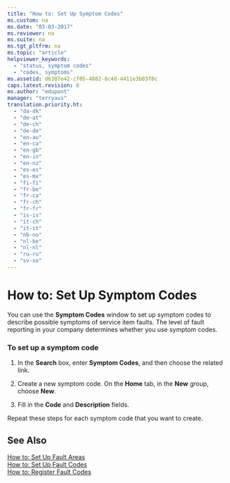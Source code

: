 ```yaml
---
title: "How to: Set Up Symptom Codes"
ms.custom: na
ms.date: "03-03-2017"
ms.reviewer: na
ms.suite: na
ms.tgt_pltfrm: na
ms.topic: "article"
helpviewer_keywords: 
  - "status, symptom codes"
  - "codes, symptoms"
ms.assetid: d6307e42-cf05-4882-8c4d-4411e3b03f8c
caps.latest.revision: 6
ms.author: "edupont"
manager: "terryaus"
translation.priority.ht: 
  - "da-dk"
  - "de-at"
  - "de-ch"
  - "de-de"
  - "en-au"
  - "en-ca"
  - "en-gb"
  - "en-in"
  - "en-nz"
  - "es-es"
  - "es-mx"
  - "fi-fi"
  - "fr-be"
  - "fr-ca"
  - "fr-ch"
  - "fr-fr"
  - "is-is"
  - "it-ch"
  - "it-it"
  - "nb-no"
  - "nl-be"
  - "nl-nl"
  - "ru-ru"
  - "sv-se"
---
```

# How to: Set Up Symptom Codes
You can use the **Symptom Codes** window to set up symptom codes to describe possible symptoms of service item faults. The level of fault reporting in your company determines whether you use symptom codes.  
  
### To set up a symptom code  
  
1.  In the **Search** box, enter **Symptom Codes**, and then choose the related link.  
  
2.  Create a new symptom code. On the **Home** tab, in the **New** group, choose **New**.  
  
3.  Fill in the **Code** and **Description** fields.  
  
 Repeat these steps for each symptom code that you want to create.  
  
## See Also  
 [How to: Set Up Fault Areas](../Service/how-to-set-up-fault-areas.md)   
 [How to: Set Up Fault Codes](../Service/how-to-set-up-fault-codes.md)   
 [How to: Register Fault Codes](../Service/how-to-register-fault-codes.md)